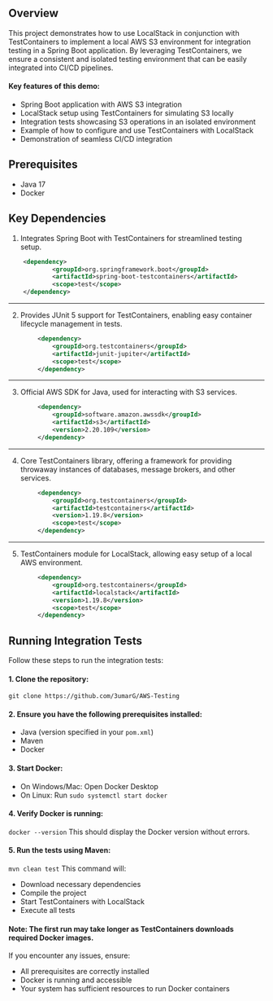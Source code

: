 ## Overview

This project demonstrates how to use LocalStack in conjunction with TestContainers to implement a local AWS S3 environment for integration testing in a Spring Boot application. By leveraging TestContainers, we ensure a consistent and isolated testing environment that can be easily integrated into CI/CD pipelines.

#### Key features of this demo:
- Spring Boot application with AWS S3 integration
- LocalStack setup using TestContainers for simulating S3 locally
- Integration tests showcasing S3 operations in an isolated environment
- Example of how to configure and use TestContainers with LocalStack
- Demonstration of seamless CI/CD integration

## Prerequisites
- Java 17
- Docker

## Key Dependencies

1. Integrates Spring Boot with TestContainers for streamlined testing setup.
```xml
    <dependency>
            <groupId>org.springframework.boot</groupId>
            <artifactId>spring-boot-testcontainers</artifactId>
            <scope>test</scope>
    </dependency>
```
****
2. Provides JUnit 5 support for TestContainers, enabling easy container lifecycle management in tests.
```xml
        <dependency>
            <groupId>org.testcontainers</groupId>
            <artifactId>junit-jupiter</artifactId>
            <scope>test</scope>
        </dependency>
```
****
3. Official AWS SDK for Java, used for interacting with S3 services.
```xml
        <dependency>
            <groupId>software.amazon.awssdk</groupId>
            <artifactId>s3</artifactId>
            <version>2.20.109</version>
        </dependency>
```
****
4. Core TestContainers library, offering a framework for providing throwaway instances of databases, message brokers, and other services.
```xml
        <dependency>
            <groupId>org.testcontainers</groupId>
            <artifactId>testcontainers</artifactId>
            <version>1.19.8</version>
            <scope>test</scope>
        </dependency>
```
***
5. TestContainers module for LocalStack, allowing easy setup of a local AWS environment.
```xml
        <dependency>
            <groupId>org.testcontainers</groupId>
            <artifactId>localstack</artifactId>
            <version>1.19.8</version>
            <scope>test</scope>
        </dependency>
```


## Running Integration Tests

Follow these steps to run the integration tests:

#### 1. Clone the repository:
`git clone https://github.com/3umarG/AWS-Testing`

#### 2. Ensure you have the following prerequisites installed:
- Java (version specified in your `pom.xml`)
- Maven
- Docker

#### 3. Start Docker:
- On Windows/Mac: Open Docker Desktop
- On Linux: Run `sudo systemctl start docker`

#### 4. Verify Docker is running:
`docker --version`
This should display the Docker version without errors.

#### 5. Run the tests using Maven:
`mvn clean test`
This command will:
- Download necessary dependencies
- Compile the project
- Start TestContainers with LocalStack
- Execute all tests

#### Note: The first run may take longer as TestContainers downloads required Docker images.

If you encounter any issues, ensure:
- All prerequisites are correctly installed
- Docker is running and accessible
- Your system has sufficient resources to run Docker containers




